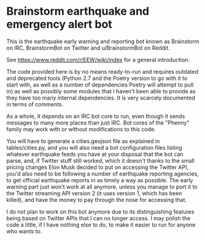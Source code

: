 # Brainstorm earthquake and emergency alert bot

This is the earthquake early warning and reporting bot known as Brainstorm on IRC, BrainstormBot on Twitter and u/BrainstormBot on Reddit.

See https://www.reddit.com/r/EEW/wiki/index for a general introduction.

The code provided here is by no means ready-to-run and requires outdated and deprecated tools (Python 2.7 and the Poetry version to go with it to start with, as well as a number of dependencies Poetry will attempt to pull in) as well as possibly some modules that I haven't been able to provide as they have too many internal dependencies.
It is very scarcely documented in terms of comments.

As a whole, it depends on an IRC bot core to run, even though it sends messages to many more places than just IRC. Bot cores of the "Phenny" family may work with or without modifications to this code.

You will have to generate a cities.geojson file as explained in tables/cities.py, and you will also need a bot configuration files listing whatever earthquake feeds you have at your disposal that the bot can parse, and, if Twitter stuff still worked, which it doesn't thanks to the small pricing changes Elon Musk decided to put on accessing the Twitter API, you'd also need to be following a number of earthquake reporting agencies, to get official earthquake reports in as timely a way as possible.
The early warning part just won't work at all anymore, unless you manage to port it to the Twitter streaming API version 2 (it uses version 1, which has been killed), and have the money to pay through the nose for accessing that.

I do not plan to work on this bot anymore due to its distinguishing features being based on Twitter APIs that I can no longer access. I may polish the code a little, if I have nothing else to do, to make it easier to run for anyone who wants to.
